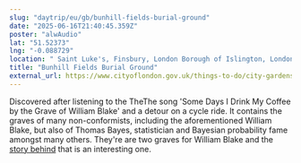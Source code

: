 ```yaml
---
slug: "daytrip/eu/gb/bunhill-fields-burial-ground"
date: "2025-06-16T21:40:45.359Z"
poster: "alwAudio"
lat: "51.52373"
lng: "-0.088729"
location: " Saint Luke's, Finsbury, London Borough of Islington, London, Greater London, England, EC1Y 2BG"
title: "Bunhill Fields Burial Ground"
external_url: https://www.cityoflondon.gov.uk/things-to-do/city-gardens/find-a-garden/bunhill-fields-burial-ground
---
```

Discovered after listening to the TheThe song 'Some Days I Drink My Coffee by the Grave of William Blake' and a detour on a cycle ride. It contains the graves of many non-conformists, including the aforementioned William Blake, but also of Thomas Bayes, statistician and Bayesian probability fame amongst many others. They're are two graves for William Blake and the [story behind](https://www.theguardian.com/culture/2018/aug/11/how-amateur-sleuths-finally-tracked-down-burial-place-william-blake) that is an interesting one.
